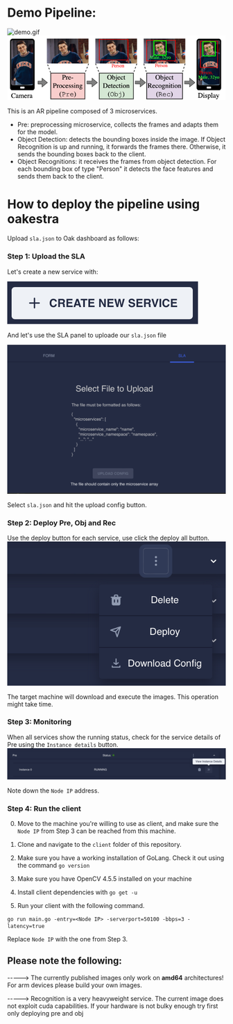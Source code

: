 # Demo Pipeline:

![demo.gif](img/demo.gif)
![pipeline](img/pipeline.png)

This is an AR pipeline composed of 3 microservices. 

- Pre: preprocessing microservice, collects the frames and adapts them for the model. 
- Object Detection: detects the bounding boxes inside the image. If Object Recognition is up and running, it forwards the frames there. Otherwise, it sends the bounding boxes back to the client.  
- Object Recognitions: it receives the frames from object detection. For each bounding box of type "Person" it detects the face features and sends them back to the client. 

# How to deploy the pipeline using oakestra

Upload `sla.json` to Oak dashboard as follows:


### Step 1: Upload the SLA
Let's create a new service with:

![image](img/create.png)

And let's use the SLA panel to uploade our `sla.json` file

![image](img/sla.png)

Select `sla.json` and hit the upload config button. 

### Step 2: Deploy Pre, Obj and Rec

Use the deploy button for each service, use click the deploy all button. 
![image](img/deploy.png)

The target machine will download and execute the images. This operation might take time.

### Step 3: Monitoring

When all services show the running status, check for the service details of Pre using the `Instance details` button.
![image](img/running.png)

Note down the `Node IP` address.

### Step 4: Run the client

0. Move to the machine you're willing to use as client, and make sure the `Node IP` from Step 3 can be reached from this machine. 

1. Clone and navigate to the `client` folder of this repository. 

2. Make sure you have a working installation of GoLang. Check it out using the command `go version`

3. Make sure you have OpenCV 4.5.5 installed on your machine

4. Install client dependencies with `go get -u`

5. Run your client with the following command. 
```
go run main.go -entry=<Node IP> -serverport=50100 -bbps=3 -latency=true
```

Replace `Node IP` with the one from Step 3. 

## Please note the following:

-----> The currently published images only work on **amd64** architectures! For arm devices please build your own images. 

-----> Recognition is a very heavyweight service. The current image does not exploit cuda capabilities. If your hardware is not bulky enough try first only deploying pre and obj 







